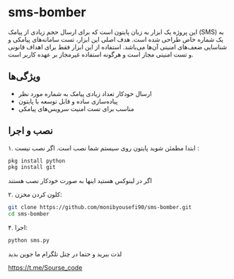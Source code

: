 # sms-bomber

این پروژه یک ابزار به زبان پایتون است که برای ارسال حجم زیادی از پیامک (SMS) به یک شماره خاص طراحی شده است. هدف اصلی این ابزار، تست سامانه‌های پیامکی و شناسایی ضعف‌های امنیتی آن‌ها می‌باشد. استفاده از این ابزار فقط برای اهداف قانونی و تست امنیتی مجاز است و هرگونه استفاده غیرمجاز بر عهده کاربر است.

## ویژگی‌ها
- ارسال خودکار تعداد زیادی پیامک به شماره مورد نظر
- پیاده‌سازی ساده و قابل توسعه با پایتون
- مناسب برای تست امنیت سرویس‌های پیامکی

## نصب و اجرا

۱. ابتدا مطمئن شوید پایتون روی سیستم شما نصب است.
اگر نصب نیست :
```bash
pkg install python
pkg install git
```
اگر در لینوکس هستید اینها به صورت خودکار نصب هستند

۲. کلون کردن مخزن:
```bash
git clone https://github.com/monibyousefi90/sms-bomber.git
cd sms-bomber
```
۴. اجرا:
```bash
python sms.py
```
لذت ببرید و حتما در چنل تلگرام ما جوین بدید

https://t.me/Sourse_code
